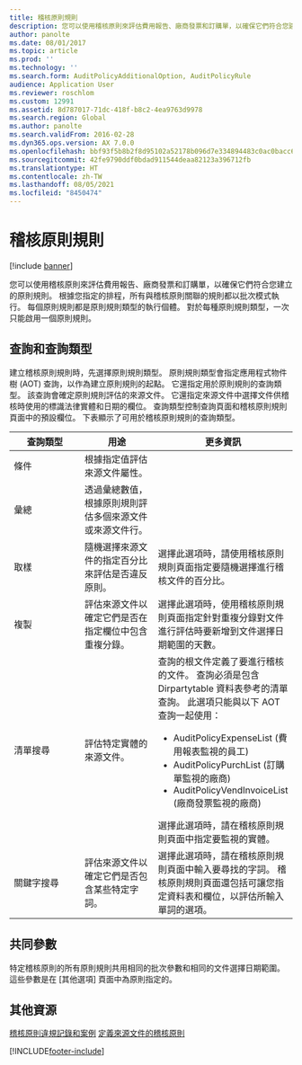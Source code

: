 ```yaml
---
title: 稽核原則規則
description: 您可以使用稽核原則來評估費用報告、廠商發票和訂購單，以確保它們符合您建立的原則規則。 根據您指定的排程，所有與稽核原則關聯的規則都以批次模式執行。  每個原則規則都是原則規則類型的執行個體。 對於每種原則規則類型，一次只能啟用一個原則規則。
author: panolte
ms.date: 08/01/2017
ms.topic: article
ms.prod: ''
ms.technology: ''
ms.search.form: AuditPolicyAdditionalOption, AuditPolicyRule
audience: Application User
ms.reviewer: roschlom
ms.custom: 12991
ms.assetid: 8d787017-71dc-418f-b8c2-4ea9763d9978
ms.search.region: Global
ms.author: panolte
ms.search.validFrom: 2016-02-28
ms.dyn365.ops.version: AX 7.0.0
ms.openlocfilehash: bbf93f5b8b2f8d95102a52178b096d7e334894483c0ac0bacc62653aea845022
ms.sourcegitcommit: 42fe9790ddf0bdad911544deaa82123a396712fb
ms.translationtype: HT
ms.contentlocale: zh-TW
ms.lasthandoff: 08/05/2021
ms.locfileid: "8450474"
---
```

# <a name="audit-policy-rules"></a>稽核原則規則

[!include [banner](../includes/banner.md)]

您可以使用稽核原則來評估費用報告、廠商發票和訂購單，以確保它們符合您建立的原則規則。 根據您指定的排程，所有與稽核原則關聯的規則都以批次模式執行。  每個原則規則都是原則規則類型的執行個體。 對於每種原則規則類型，一次只能啟用一個原則規則。 

## <a name="queries-and-query-types"></a>查詢和查詢類型

建立稽核原則規則時，先選擇原則規則類型。 原則規則類型會指定應用程式物件樹 (AOT) 查詢，以作為建立原則規則的起點。 它還指定用於原則規則的查詢類型。 該查詢會確定原則規則評估的來源文件。 它還指定來源文件中選擇文件供稽核時使用的標識法律實體和日期的欄位。 查詢類型控制查詢頁面和稽核原則規則頁面中的預設欄位。 下表顯示了可用於稽核原則規則的查詢類型。

<table>
<colgroup>
<col width="33%" />
<col width="33%" />
<col width="33%" />
</colgroup>
<thead>
<tr class="header">
<th>查詢類型</th>
<th>用途</th>
<th>更多資訊</th>
</tr>
</thead>
<tbody>
<tr class="odd">
<td>條件</td>
<td>根據指定值評估來源文件屬性。</td>
<td></td>
</tr>
<tr class="even">
<td>彙總</td>
<td>透過彙總數值，根據原則規則評估多個來源文件或來源文件行。</td>
<td></td>
</tr>
<tr class="odd">
<td>取樣</td>
<td>隨機選擇來源文件的指定百分比來評估是否違反原則。</td>
<td>選擇此選項時，請使用稽核原則規則頁面指定要隨機選擇進行稽核文件的百分比。</td>
</tr>
<tr class="even">
<td>複製</td>
<td>評估來源文件以確定它們是否在指定欄位中包含重複分錄。</td>
<td>選擇此選項時，使用稽核原則規則頁面指定針對重複分錄對文件進行評估時要新增到文件選擇日期範圍的天數。</td>
</tr>
<tr class="odd">
<td>清單搜尋</td>
<td>評估特定實體的來源文件。</td>
<td>查詢的根文件定義了要進行稽核的文件。 查詢必須是包含 Dirpartytable 資料表參考的清單查詢。 此選項只能與以下 AOT 查詢一起使用：
<ul>
<li><span class="ui">AuditPolicyExpenseList</span> (費用報表監視的員工)</li>
<li><span class="ui">AuditPolicyPurchList</span> (訂購單監視的廠商)</li>
<li><span class="ui">AuditPolicyVendInvoiceList</span> (廠商發票監視的廠商)</li>
</ul>
選擇此選項時，請在稽核原則規則頁面中指定要監視的實體。</td>
</tr>
<tr class="even">
<td>關鍵字搜尋</td>
<td>評估來源文件以確定它們是否包含某些特定字詞。</td>
<td>選擇此選項時，請在稽核原則規則頁面中輸入要尋找的字詞。 稽核原則規則頁面還包括可讓您指定資料表和欄位，以評估所輸入單詞的選項。</td>
</tr>
</tbody>
</table>

## <a name="common-parameters"></a>共同參數
特定稽核原則的所有原則規則共用相同的批次參數和相同的文件選擇日期範圍。 這些參數是在 [其他選項] 頁面中為原則指定的。



## <a name="additional-resources"></a>其他資源

[稽核原則違規記錄和案例](audit-policy-violations-cases.md)
[定義來源文件的稽核原則](tasks/define-audit-policies-source-documents.md)




[!INCLUDE[footer-include](../../includes/footer-banner.md)]
